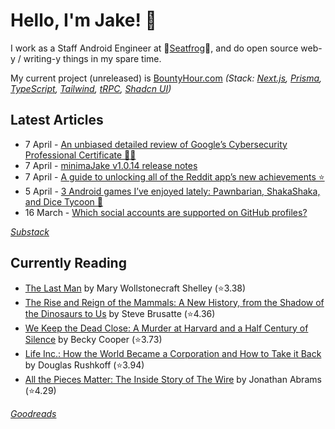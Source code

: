   # Hello, I'm Jake! 👋

I work as a Staff Android Engineer at 🐸[Seatfrog](https://seatfrog.com/)🐸, and do open source web-y / writing-y things in my spare time. 

My current project (unreleased) is [BountyHour.com](https://bountyhour.com) *(Stack: [Next.js](https://nextjs.org/), [Prisma](https://www.prisma.io/), [TypeScript](https://www.typescriptlang.org/), [Tailwind](https://tailwindcss.com/), [tRPC](https://trpc.io/), [Shadcn UI](https://ui.shadcn.com/))*

## Latest Articles
<!-- feed start -->
- 7 April - [An unbiased detailed review of Google’s Cybersecurity Professional Certificate 👨‍💻](/google-cybersecurity-professional-certificate-review/)
- 7 April - [minimaJake v1.0.14 release notes](/v1.0.14/)
- 7 April - [A guide to unlocking all of the Reddit app’s new achievements ⭐](/reddit-mobile-achievements-guide/)
- 5 April - [3 Android games I’ve enjoyed lately: Pawnbarian, ShakaShaka, and Dice Tycoon 🎲](/android-games-april-2024/)
- 16 March - [Which social accounts are supported on GitHub profiles?](/github-profile-supported-social-links/)
<!-- feed end -->
*[Substack](https://jakeweeklee.substack.com)*

## Currently Reading
<!-- GOODREADS-LIST:START -->
- [The Last Man](https://www.goodreads.com/review/show/5625209475?utm_medium=api&utm_source=rss) by Mary Wollstonecraft Shelley (⭐️3.38)
- [The Rise and Reign of the Mammals: A New History, from the Shadow of the Dinosaurs to Us](https://www.goodreads.com/review/show/6282580167?utm_medium=api&utm_source=rss) by Steve Brusatte (⭐️4.36)
- [We Keep the Dead Close: A Murder at Harvard and a Half Century of Silence](https://www.goodreads.com/review/show/4630812393?utm_medium=api&utm_source=rss) by Becky Cooper (⭐️3.73)
- [Life Inc.: How the World Became a Corporation and How to Take it Back](https://www.goodreads.com/review/show/4929643188?utm_medium=api&utm_source=rss) by Douglas Rushkoff (⭐️3.94)
- [All the Pieces Matter: The Inside Story of The Wire](https://www.goodreads.com/review/show/3906682809?utm_medium=api&utm_source=rss) by Jonathan Abrams (⭐️4.29)
<!-- GOODREADS-LIST:END -->
*[Goodreads](https://goodreads.com/jakesteam)*

